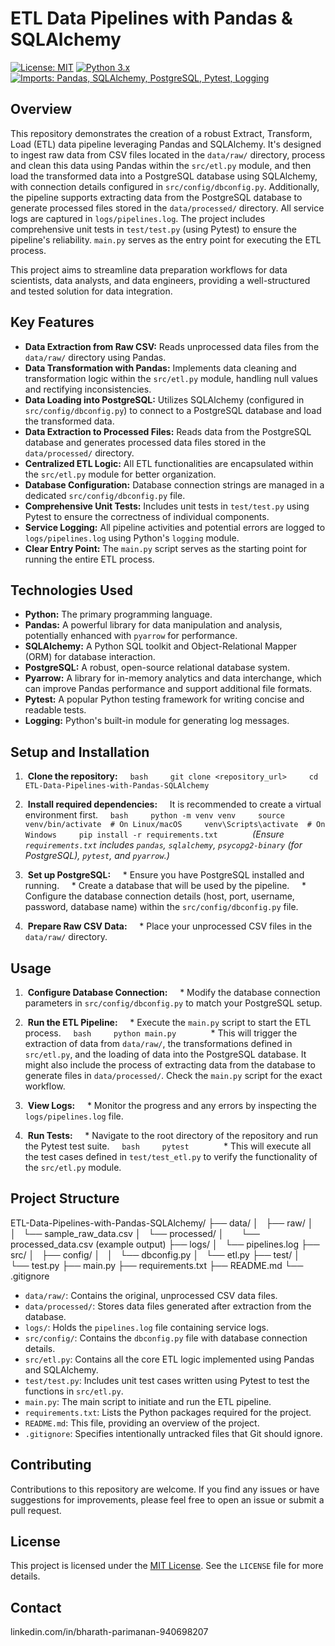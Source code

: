 # ETL Data Pipelines with Pandas & SQLAlchemy

[![License: MIT](https://img.shields.io/badge/License-MIT-yellow.svg)](https://opensource.org/licenses/MIT)
[![Python 3.x](https://img.shields.io/badge/python-3.x-blue.svg)](https://www.python.org/downloads/)
[![Imports: Pandas, SQLAlchemy, PostgreSQL, Pytest, Logging](https://img.shields.io/badge/imports-Pandas%20%7C%20SQLAlchemy%20%7C%20PostgreSQL%20%7C%20Pytest%20%7C%20Logging-brightgreen)](https://pypi.org/)

## Overview

This repository demonstrates the creation of a robust Extract, Transform, Load (ETL) data pipeline leveraging Pandas and SQLAlchemy. It's designed to ingest raw data from CSV files located in the `data/raw/` directory, process and clean this data using Pandas within the `src/etl.py` module, and then load the transformed data into a PostgreSQL database using SQLAlchemy, with connection details configured in `src/config/dbconfig.py`. Additionally, the pipeline supports extracting data from the PostgreSQL database to generate processed files stored in the `data/processed/` directory. All service logs are captured in `logs/pipelines.log`. The project includes comprehensive unit tests in `test/test.py` (using Pytest) to ensure the pipeline's reliability. `main.py` serves as the entry point for executing the ETL process.

This project aims to streamline data preparation workflows for data scientists, data analysts, and data engineers, providing a well-structured and tested solution for data integration.

## Key Features

* **Data Extraction from Raw CSV:** Reads unprocessed data files from the `data/raw/` directory using Pandas.
* **Data Transformation with Pandas:** Implements data cleaning and transformation logic within the `src/etl.py` module, handling null values and rectifying inconsistencies.
* **Data Loading into PostgreSQL:** Utilizes SQLAlchemy (configured in `src/config/dbconfig.py`) to connect to a PostgreSQL database and load the transformed data.
* **Data Extraction to Processed Files:** Reads data from the PostgreSQL database and generates processed data files stored in the `data/processed/` directory.
* **Centralized ETL Logic:** All ETL functionalities are encapsulated within the `src/etl.py` module for better organization.
* **Database Configuration:** Database connection strings are managed in a dedicated `src/config/dbconfig.py` file.
* **Comprehensive Unit Tests:** Includes unit tests in `test/test.py` using Pytest to ensure the correctness of individual components.
* **Service Logging:** All pipeline activities and potential errors are logged to `logs/pipelines.log` using Python's `logging` module.
* **Clear Entry Point:** The `main.py` script serves as the starting point for running the entire ETL process.

## Technologies Used

* **Python:** The primary programming language.
* **Pandas:** A powerful library for data manipulation and analysis, potentially enhanced with `pyarrow` for performance.
* **SQLAlchemy:** A Python SQL toolkit and Object-Relational Mapper (ORM) for database interaction.
* **PostgreSQL:** A robust, open-source relational database system.
* **Pyarrow:** A library for in-memory analytics and data interchange, which can improve Pandas performance and support additional file formats.
* **Pytest:** A popular Python testing framework for writing concise and readable tests.
* **Logging:** Python's built-in module for generating log messages.

## Setup and Installation

1.  **Clone the repository:**
    ```bash
    git clone <repository_url>
    cd ETL-Data-Pipelines-with-Pandas-SQLAlchemy
    ```

2.  **Install required dependencies:**
    It is recommended to create a virtual environment first.
    ```bash
    python -m venv venv
    source venv/bin/activate  # On Linux/macOS
    venv\Scripts\activate  # On Windows
    pip install -r requirements.txt
    ```
    *(Ensure `requirements.txt` includes `pandas`, `sqlalchemy`, `psycopg2-binary` (for PostgreSQL), `pytest`, and `pyarrow`.)*

3.  **Set up PostgreSQL:**
    * Ensure you have PostgreSQL installed and running.
    * Create a database that will be used by the pipeline.
    * Configure the database connection details (host, port, username, password, database name) within the `src/config/dbconfig.py` file.

4.  **Prepare Raw CSV Data:**
    * Place your unprocessed CSV files in the `data/raw/` directory.

## Usage

1.  **Configure Database Connection:**
    * Modify the database connection parameters in `src/config/dbconfig.py` to match your PostgreSQL setup.

2.  **Run the ETL Pipeline:**
    * Execute the `main.py` script to start the ETL process.
    ```bash
    python main.py
    ```
    * This will trigger the extraction of data from `data/raw/`, the transformations defined in `src/etl.py`, and the loading of data into the PostgreSQL database. It might also include the process of extracting data from the database to generate files in `data/processed/`. Check the `main.py` script for the exact workflow.

3.  **View Logs:**
    * Monitor the progress and any errors by inspecting the `logs/pipelines.log` file.

4.  **Run Tests:**
    * Navigate to the root directory of the repository and run the Pytest test suite.
    ```bash
    pytest
    ```
    * This will execute all the test cases defined in `test/test_etl.py` to verify the functionality of the `src/etl.py` module.

## Project Structure

ETL-Data-Pipelines-with-Pandas-SQLAlchemy/
├── data/
│   ├── raw/
│   │   └── sample_raw_data.csv
│   └── processed/
│       └── processed_data.csv (example output)
├── logs/
│   └── pipelines.log
├── src/
│   ├── config/
│   │   └── dbconfig.py
│   └── etl.py
├── test/
│   └── test.py
├── main.py
├── requirements.txt
├── README.md
└── .gitignore

* `data/raw/`: Contains the original, unprocessed CSV data files.
* `data/processed/`: Stores data files generated after extraction from the database.
* `logs/`: Holds the `pipelines.log` file containing service logs.
* `src/config/`: Contains the `dbconfig.py` file with database connection details.
* `src/etl.py`: Contains all the core ETL logic implemented using Pandas and SQLAlchemy.
* `test/test.py`: Includes unit test cases written using Pytest to test the functions in `src/etl.py`.
* `main.py`: The main script to initiate and run the ETL pipeline.
* `requirements.txt`: Lists the Python packages required for the project.
* `README.md`: This file, providing an overview of the project.
* `.gitignore`: Specifies intentionally untracked files that Git should ignore.

## Contributing

Contributions to this repository are welcome. If you find any issues or have suggestions for improvements, please feel free to open an issue or submit a pull request.

## License

This project is licensed under the [MIT License](LICENSE). See the `LICENSE` file for more details.

## Contact
linkedin.com/in/bharath-parimanan-940698207
